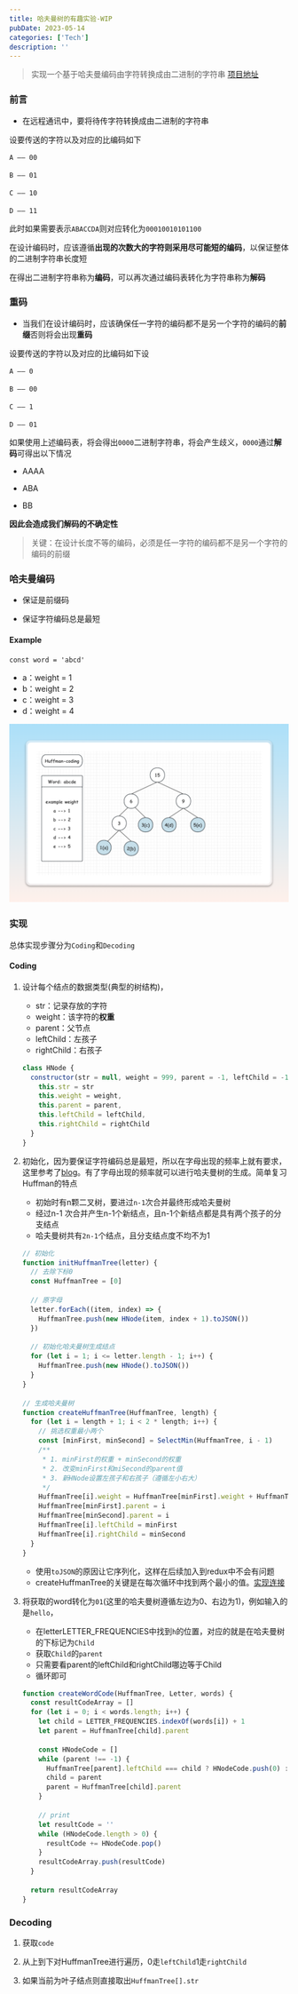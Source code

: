 ```yaml
---
title: 哈夫曼树的有趣实验-WIP
pubDate: 2023-05-14
categories: ['Tech']
description: ''
---
```


> 实现一个基于哈夫曼编码由字符转换成由二进制的字符串
> [项目地址](https://github.com/AnnularLabs/huffman-coding/tree/main)

### 前言

- 在远程通讯中，要将待传字符转换成由二进制的字符串

设要传送的字符以及对应的比编码如下

```text
A —— 00

B —— 01

C —— 10

D —— 11
```

此时如果需要表示`ABACCDA`则对应转化为`00010010101100`

在设计编码时，应该遵循**出现的次数大的字符则采用尽可能短的编码**，以保证整体的二进制字符串长度短

在得出二进制字符串称为**编码**，可以再次通过编码表转化为字符串称为**解码**

### 重码

- 当我们在设计编码时，应该确保任一字符的编码都不是另一个字符的编码的**前缀**否则将会出现**重码**

设要传送的字符以及对应的比编码如下设

```text
A —— 0

B —— 00

C —— 1

D —— 01
```

如果使用上述编码表，将会得出`0000`二进制字符串，将会产生歧义，`0000`通过**解码**可得出以下情况

- AAAA

- ABA

- BB

**因此会造成我们解码的不确定性**

> 关键：在设计长度不等的编码，必须是任一字符的编码都不是另一个字符的编码的前缀

### 哈夫曼编码

- 保证是前缀码

- 保证字符编码总是最短

#### Example

`const word = 'abcd'`

- a：weight = 1
- b：weight = 2
- c：weight = 3
- d：weight = 4

![Diagram](../assets/huffman-coding/Tweelet.png)

### 实现

总体实现步骤分为`Coding`和`Decoding`

#### Coding

1. 设计每个结点的数据类型(典型的树结构)，

   - str：记录存放的字符
   - weight：该字符的**权重**
   - parent：父节点
   - leftChild：左孩子
   - rightChild：右孩子

   ```js
   class HNode {
     constructor(str = null, weight = 999, parent = -1, leftChild = -1, rightChild = -1) {
       this.str = str
       this.weight = weight,
       this.parent = parent,
       this.leftChild = leftChild,
       this.rightChild = rightChild
     }
   }
   ```

2. 初始化，因为要保证字符编码总是最短，所以在字母出现的频率上就有要求，这里参考了[blog](https://www3.nd.edu/~busiforc/handouts/cryptography/letterfrequencies.html)。有了字母出现的频率就可以进行哈夫曼树的生成。简单复习Huffman的特点

   - 初始时有n颗二叉树，要进过`n-1`次合并最终形成哈夫曼树
   - 经过n-1 次合并产生n-1个新结点，且n-1个新结点都是具有两个孩子的分支结点
   - 哈夫曼树共有`2n-1`个结点，且分支结点度不均不为1

   ```js
   // 初始化
   function initHuffmanTree(letter) {
     // 去除下标0
     const HuffmanTree = [0]

     // 原字母
     letter.forEach((item, index) => {
       HuffmanTree.push(new HNode(item, index + 1).toJSON())
     })

     // 初始化哈夫曼树生成结点
     for (let i = 1; i <= letter.length - 1; i++) {
       HuffmanTree.push(new HNode().toJSON())
     }
   }

   // 生成哈夫曼树
   function createHuffmanTree(HuffmanTree, length) {
     for (let i = length + 1; i < 2 * length; i++) {
       // 挑选权重最小两个
       const [minFirst, minSecond] = SelectMin(HuffmanTree, i - 1)
       /**
        * 1. minFirst的权重 + minSecond的权重
        * 2. 改变minFirst和miSecond的parent值
        * 3. 新HNode设置左孩子和右孩子（遵循左小右大）
        */
       HuffmanTree[i].weight = HuffmanTree[minFirst].weight + HuffmanTree[minSecond].weight
       HuffmanTree[minFirst].parent = i
       HuffmanTree[minSecond].parent = i
       HuffmanTree[i].leftChild = minFirst
       HuffmanTree[i].rightChild = minSecond
     }
   }
   ```

   - 使用`toJSON`的原因让它序列化，这样在后续加入到redux中不会有问题
   - createHuffmanTree的关键是在每次循环中找到两个最小的值。[实现连接](https://github.com/AnnularLabs/huffman-coding/blob/main/src/utils/huffman-coding/selectMin.js)

3. 将获取的word转化为`01`(这里的哈夫曼树遵循左边为0、右边为1)，例如输入的是`hello`，

   - 在letterLETTER_FREQUENCIES中找到`h`的位置，对应的就是在哈夫曼树的下标记为`Child`
   - 获取`Child`的`parent`
   - 只需要看parent的leftChild和rightChild哪边等于Child
   - 循环即可

   ```js
   function createWordCode(HuffmanTree, Letter, words) {
     const resultCodeArray = []
     for (let i = 0; i < words.length; i++) {
       let child = LETTER_FREQUENCIES.indexOf(words[i]) + 1
       let parent = HuffmanTree[child].parent

       const HNodeCode = []
       while (parent !== -1) {
         HuffmanTree[parent].leftChild === child ? HNodeCode.push(0) : HNodeCode.push(1)
         child = parent
         parent = HuffmanTree[child].parent
       }

       // print
       let resultCode = ''
       while (HNodeCode.length > 0) {
         resultCode += HNodeCode.pop()
       }
       resultCodeArray.push(resultCode)
     }

     return resultCodeArray
   }
   ```

### Decoding

1. 获取`code`

2. 从上到下对HuffmanTree进行遍历，0走`leftChild`1走`rightChild`

3. 如果当前为叶子结点则直接取出`HuffmanTree[].str`
